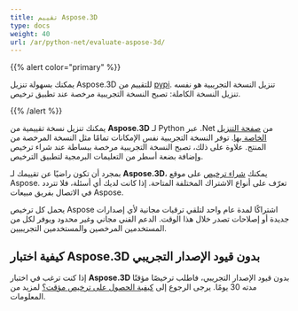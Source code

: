 ```yaml
---
title: تقييم Aspose.3D
type: docs
weight: 40
url: /ar/python-net/evaluate-aspose-3d/
---
```


{{% alert color="primary" %}}

يمكنك بسهولة تنزيل Aspose.3D للتقييم من [pypi](https://pypi.org/project/aspose-3d/). تنزيل النسخة التجريبية هو نفسه تنزيل النسخة الكاملة: تصبح النسخة التجريبية مرخصة عند تطبيق ترخيص.

{{% /alert %}}

يمكنك تنزيل نسخة تقييمية من **Aspose.3D** لـ Python عبر .Net من [صفحة التنزيل الخاصة بها](https://repository.aspose.com/webapp/#/artifacts/browse/tree/General/repo/com/aspose/aspose-3d). توفر النسخة التجريبية نفس الإمكانات تمامًا مثل النسخة المرخصة من المنتج. علاوة على ذلك، تصبح النسخة التجريبية مرخصة ببساطة عند شراء ترخيص وإضافة بضعة أسطر من التعليمات البرمجية لتطبيق الترخيص.

بمجرد أن تكون راضيًا عن تقييمك لـ **Aspose.3D**، يمكنك [شراء ترخيص](https://purchase.aspose.com) على موقع Aspose. تعرّف على أنواع الاشتراك المختلفة المتاحة. إذا كانت لديك أي أسئلة، فلا تتردد في الاتصال بفريق مبيعات Aspose.

يحمل كل ترخيص Aspose اشتراكًا لمدة عام واحد لتلقي ترقيات مجانية لأي إصدارات جديدة أو إصلاحات تصدر خلال هذا الوقت. الدعم الفني مجاني وغير محدود ويوفر لكل من المستخدمين المرخصين والمستخدمين التجريبيين.

## **كيفية اختبار Aspose.3D بدون قيود الإصدار التجريبي**

إذا كنت ترغب في اختبار **Aspose.3D** بدون قيود الإصدار التجريبي، فاطلب ترخيصًا مؤقتًا مدته 30 يومًا. يرجى الرجوع إلى [كيفية الحصول على ترخيص مؤقت؟](https://purchase.aspose.com/temporary-license) لمزيد من المعلومات.